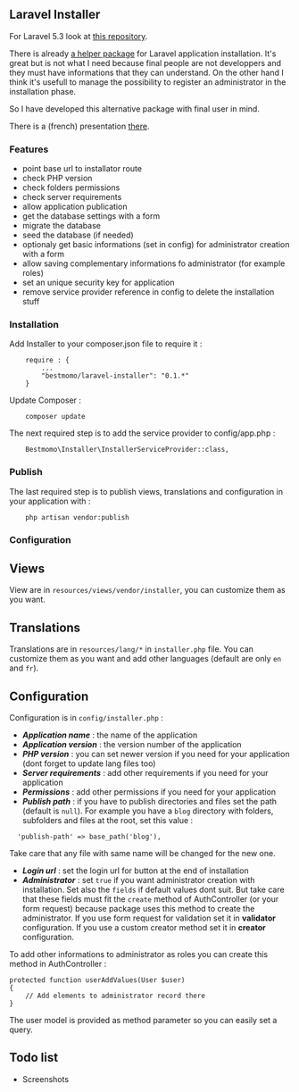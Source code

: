 ## Laravel Installer

For Laravel 5.3 look at [this repository](https://github.com/bestmomo/laravel5-3-installer).

There is already [a helper package](https://github.com/RachidLaasri/LaravelInstaller) for Laravel application installation. It's great but is not what I need because final people are not developpers and they must have informations that they can understand. On the other hand I think it's usefull to manage the possibility to register an administrator in the installation phase. 

So I have developed this alternative package with final user in mind.

There is a (french) presentation [there](http://laravel.sillo.org/un-installateur-pour-application-laravel-5-2/).

### Features

  - point base url to installator route
  - check PHP version
  - check folders permissions
  - check server requirements
  - allow application publication
  - get the database settings with a form
  - migrate the database
  - seed the database (if needed)
  - optionaly get basic informations (set in config) for administrator creation with a form
  - allow saving complementary informations fo administrator (for example roles)
  - set an unique security key for application
  - remove service provider reference in config to delete the installation stuff

### Installation

Add Installer to your composer.json file to require it :
```
    require : {
        ...
        "bestmomo/laravel-installer": "0.1.*"
    }
```

Update Composer :
```
    composer update
```

The next required step is to add the service provider to config/app.php :
```
    Bestmomo\Installer\InstallerServiceProvider::class,
```

### Publish

The last required step is to publish views, translations and configuration in your application with :
```
    php artisan vendor:publish
```

### Configuration

## Views

View are in `resources/views/vendor/installer`, you can customize them as you want.

## Translations

Translations are in `resources/lang/*` in `installer.php` file. You can customize them as you want and add other languages (default are only `en` and `fr`).

## Configuration

Configuration is in `config/installer.php` :

  - ***Application name*** : the name of the application
  - ***Application version*** : the version number of the application
  - ***PHP version*** : you can set newer version if you need for your application (dont forget to update lang files too)
  - ***Server requirements*** : add other requirements if you need for your application
  - ***Permissions*** : add other permissions if you need for your application
  - ***Publish path*** : if you have to publish directories and files set the path (default is `null`).
  For example you have a `blog` directory with folders, subfolders and files at the root, set this value :
  ```
    'publish-path' => base_path('blog'),
  ```
  Take care that any file with same name will be changed for the new one.
  - ***Login url*** : set the login url for button at the end of installation
  - ***Administrator*** : set `true` if you want administrator creation with installation. Set also the `fields` if default values dont suit. But take care that these fields must fit the `create` method of AuthController (or your form request) because package uses this method to create the administrator. If you use form request for validation set it in **validator** configuration. If you use a custom creator method set it in **creator** configuration.

To add other informations to administrator as roles you can create this method in AuthController :
```
protected function userAddValues(User $user)
{
    // Add elements to administrator record there
}
```
The user model is provided as method parameter so you can easily set a query.

## Todo list

  - Screenshots



